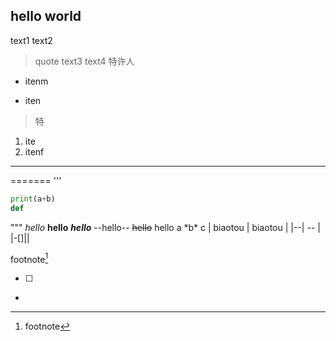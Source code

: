 ## hello world
text1    text2
> quote
text3
text4
特许人
>
- itenm
+ iten
>特

1. ite
3. itenf
---
=======
'''
```Python
print(a+b)
def 
```
"""
*hello*
**hello**
***hello***
--hello--
<del>hello</del>
hello
a \*b\* c
| biaotou | biaotou |
|--| -- |
|-[]||



footnote[^1]
[^1]:footnote 

- [ ]
- 